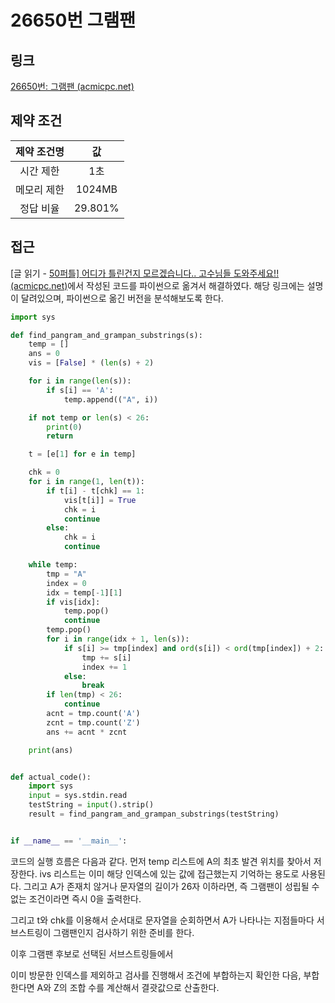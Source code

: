 # 26650번 그램팬

## 링크

[26650번: 그램팬 (acmicpc.net)](https://www.acmicpc.net/problem/26650)

## 제약 조건

| 제약 조건명 |   값    |
| :---------: | :-----: |
|  시간 제한  |   1초   |
| 메모리 제한 | 1024MB  |
|  정답 비율  | 29.801% |

## 접근

[글 읽기 - [50퍼틀\] 어디가 틀린건지 모르겠습니다.. 고수님들 도와주세요!! (acmicpc.net)](https://www.acmicpc.net/board/view/116959)에서 작성된 코드를 파이썬으로 옮겨서 해결하였다. 해당 링크에는 설명이 달려있으며, 파이썬으로 옮긴 버전을 분석해보도록 한다.

```````python
import sys

def find_pangram_and_grampan_substrings(s):
    temp = []
    ans = 0
    vis = [False] * (len(s) + 2)

    for i in range(len(s)):
        if s[i] == 'A':
            temp.append(("A", i))

    if not temp or len(s) < 26:
        print(0)
        return

    t = [e[1] for e in temp]

    chk = 0
    for i in range(1, len(t)):
        if t[i] - t[chk] == 1:
            vis[t[i]] = True
            chk = i
            continue
        else:
            chk = i
            continue

    while temp:
        tmp = "A"
        index = 0
        idx = temp[-1][1]
        if vis[idx]:
            temp.pop()
            continue
        temp.pop()
        for i in range(idx + 1, len(s)):
            if s[i] >= tmp[index] and ord(s[i]) < ord(tmp[index]) + 2:
                tmp += s[i]
                index += 1
            else:
                break
        if len(tmp) < 26:
            continue
        acnt = tmp.count('A')
        zcnt = tmp.count('Z')
        ans += acnt * zcnt

    print(ans)


def actual_code():
    import sys
    input = sys.stdin.read
    testString = input().strip()
    result = find_pangram_and_grampan_substrings(testString)


if __name__ == '__main__':
```````

코드의 실행 흐름은 다음과 같다. 먼저 temp 리스트에 A의 최초 발견 위치를 찾아서 저장한다. ivs 리스트는 이미 해당 인덱스에 있는 값에 접근했는지 기억하는 용도로 사용된다. 그리고 A가 존재치 않거나 문자열의 길이가 26자 이하라면, 즉 그램팬이 성립될 수 없는 조건이라면 즉시 0을 출력한다.

그리고 t와 chk를 이용해서 순서대로 문자열을 순회하면서 A가 나타나는 지점들마다 서브스트링이 그램팬인지 검사하기 위한 준비를 한다.

이후 그램팬 후보로 선택된 서브스트링들에서 

이미 방문한 인덱스를 제외하고 검사를 진행해서 조건에 부합하는지 확인한 다음, 부합한다면 A와 Z의 조합 수를 계산해서 결괏값으로 산출한다.